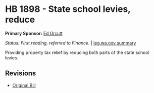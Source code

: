 # HB 1898 - State school levies, reduce
**Primary Sponsor:** [Ed Orcutt](/person/leg/ed.orcutt.md)

*Status: First reading, referred to Finance.* | [leg.wa.gov summary](https://app.leg.wa.gov/billsummary?BillNumber=1898&Year=2021)

Providing property tax relief by reducing both parts of the state school levies.

## Revisions
* [Original Bill](1/)